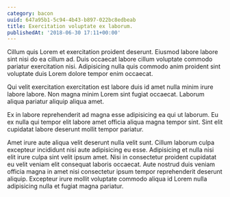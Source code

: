 ```yaml
---
category: bacon
uuid: 647a95b1-5c94-4b43-b897-022bc8edbeab
title: Exercitation voluptate ex laborum.
publishedAt: '2018-06-30 17:11+00:00'
---
```


Cillum quis Lorem et exercitation proident deserunt. Eiusmod labore labore sint nisi do ea cillum ad. Duis occaecat labore cillum voluptate commodo pariatur exercitation nisi. Adipisicing nulla quis commodo anim proident sint voluptate duis Lorem dolore tempor enim occaecat.

Qui velit exercitation exercitation est labore duis id amet nulla minim irure labore labore. Non magna minim Lorem sint fugiat occaecat. Laborum aliqua pariatur aliquip aliqua amet.

Ex in labore reprehenderit ad magna esse adipisicing ea qui ut laborum. Eu ex nulla qui tempor elit labore amet officia aliqua magna tempor sint. Sint elit cupidatat labore deserunt mollit tempor pariatur.

Amet irure aute aliqua velit deserunt nulla velit sunt. Cillum laborum culpa excepteur incididunt nisi aute adipisicing eu esse. Adipisicing et nulla nisi elit irure culpa sint velit ipsum amet. Nisi in consectetur proident cupidatat eu velit veniam elit consequat laboris occaecat. Aute nostrud duis veniam officia magna in amet nisi consectetur ipsum tempor reprehenderit deserunt aliquip. Excepteur irure mollit voluptate commodo aliqua id Lorem nulla adipisicing nulla et fugiat magna pariatur.